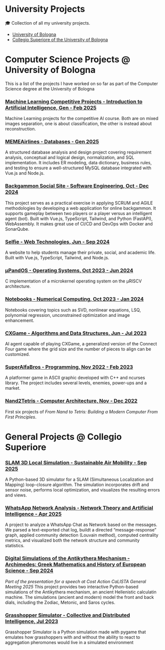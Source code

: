 # University Projects
🎓 Collection of all my university projects.

- [University of Bologna](#computer-science-projects--university-of-bologna)
- [Collegio Superiore of the University of Bologna](#general-projects--collegio-superiore)

# Computer Science Projects @ University of Bologna
This is a list of the projects I have worked on so far as part of the Computer Science degree at the University of Bologna

### [Machine Learning Competitive Projects - Introduction to Artificial Intelligence, Gen - Feb 2025](https://github.com/maforn/competitiveProjectsML)
Machine Learning projects for the competitive AI course. Both are on mixed images separation, one is about classification, the other is instead about reconstruction.

### [MEMEAirlines - Databases - Gen 2025](https://github.com/maforn/MEMEAirlines)
A structured database analysis and design project covering requirement analysis, conceptual and logical design, normalization, and SQL implementation. It includes ER modeling, data dictionary, business rules, and testing to ensure a well-structured MySQL database integrated with Vue.js and Node.js.

### [Backgammon Social Site - Software Engineering, Oct - Dec 2024](https://github.com/maforn/BackgammonSocialSiteSWE)
This project serves as a practical exercise in applying SCRUM and AGILE methodologies by developing a web application for online backgammon. It supports gameplay between two players or a player versus an intelligent agent (bot).  Built with Vue.js, TypeScript, Tailwind, and Python (FastAPI), WebAssembly. It makes great use of CI/CD and DevOps with Docker and SonarQube.

### [Selfie - Web Technologies, Jun - Sep 2024](https://github.com/mattiaferrarini/Selfie)
A website to help students manage their private, social, and academic life. Built with Vue.js, TypeScript, Tailwind, and Node.js.

### [µPandOS - Operating Systems, Oct 2023 - Jun 2024](https://github.com/maforn/microPandOS)
C implementation of a microkernel operating system on the µRISCV architecture.

### [Notebooks - Numerical Computing, Oct 2023 - Jan 2024](https://github.com/maforn/Numerical-Computing)
Notebooks covering topics such as SVD, nonlinear equations, LSQ, polynomial regression, unconstrained optimization and image enhancement.

### [CXGame - Algorithms and Data Structures, Jun - Jul 2023](https://github.com/maforn/CXGame) 
AI agent capable of playing CXGame, a generalized version of the Connect Four game where the grid size and the number of pieces to align can be customized. 

### [SuperAlfaBros - Programming, Nov 2022 - Feb 2023](https://github.com/maforn/SuperAlfaBros)
A platformer game in ASCII graphic developed with C++ and ncurses library.
The project includes several levels, enemies, power-ups and a market.

### [Nand2Tetris - Computer Architecture, Nov - Dec 2022](https://github.com/mattiaferrarini/Nand2Tetris)
First six projects of _From Nand to Tetris: Building a Modern Computer From First Principles_.

# General Projects @ Collegio Superiore
### [SLAM 3D Local Simulation - Sustainable Air Mobility - Sep 2025](https://github.com/maforn/slam-3d-local-simulation)
A Python-based 3D simulator for a SLAM (Simultaneous Localization and Mapping) loop-closure algorithm. The simulation incorporates drift and sensor noise, performs local optimization, and visualizes the resulting errors and views.

### [WhatsApp Network Analysis - Network Theory and Artificial Intelligence - Apr 2025](https://github.com/maforn/whatsapp-network-analysis)
A project to analyze a WhatsApp Chat as Network based on the messages. We parsed a text-exported chat log, buildt a directed “message-response” graph, applied community detection (Louvain method), computed centrality metrics, and visualized both the network structure and community statistics.

### [Digital Simulations of the Antikythera Mechanism - Archimedes: Greek Mathematics and History of European Science - Sep 2024](https://github.com/maforn/digital-antikythera-mechanism)
 _Part of the presentation for a speech at Cost Action CaLISTA General Meeting 2025_
This project provides two interactive Python-based simulations of the Antikythera mechanism, an ancient Hellenistic calculatin machine. The simulations (ancient and modern) model the front and back dials, including the Zodiac, Metonic, and Saros cycles.

### [Grasshopper Simulator - Collective and Distributed Intelligence, Jul 2023](https://github.com/maforn/grasshopperSimulator)
Grasshopper Simulator is a Python simulation made with pygame that emulates how grasshoppers with and without the ability to react to aggregation pheromones would live in a simulated environment
